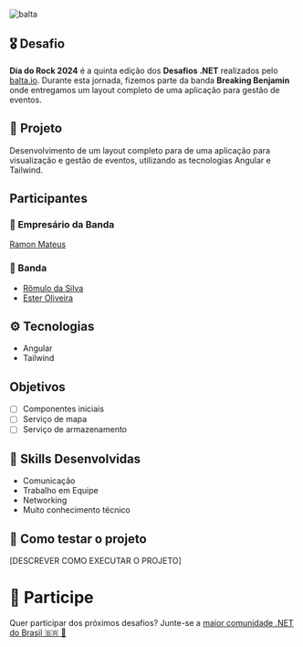 ![balta](https://baltaio.blob.core.windows.net/static/images/dark/balta-logo.svg)

## 🎖️ Desafio
**Dia do Rock 2024** é a quinta edição dos **Desafios .NET** realizados pelo [balta.io](https://balta.io). Durante esta jornada, fizemos parte da banda **Breaking Benjamin** onde entregamos um layout completo de uma aplicação para gestão de eventos.

## 📱 Projeto
Desenvolvimento de um layout completo para de uma aplicação para visualização e gestão de eventos, utilizando as tecnologias Angular e Tailwind.

## Participantes
### 🚀 Empresário da Banda
[Ramon Mateus](https://github.com/Ramon-Mateus/)

### 🎸 Banda
* [Rômulo da Silva](https://github.com/rommuloifrn)
* [Ester Oliveira](https://github.com/esteroliver)

## ⚙️ Tecnologias
* Angular
* Tailwind

## Objetivos
- [ ] Componentes iniciais
- [ ] Serviço de mapa
- [ ] Serviço de armazenamento

## 🥋 Skills Desenvolvidas
* Comunicação
* Trabalho em Equipe
* Networking
* Muito conhecimento técnico

## 🧪 Como testar o projeto
[DESCREVER COMO EXECUTAR O PROJETO]

# 💜 Participe
Quer participar dos próximos desafios? Junte-se a [maior comunidade .NET do Brasil 🇧🇷 💜](https://balta.io/discord)
